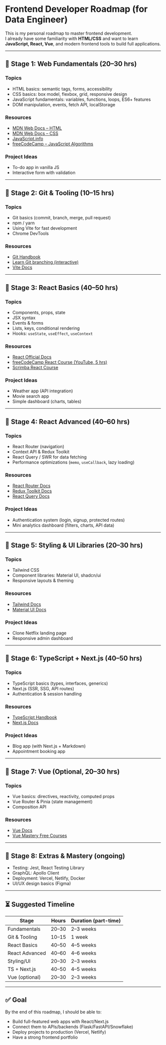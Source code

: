# Frontend Developer Roadmap (for Data Engineer)

This is my personal roadmap to master frontend development.  
I already have some familiarity with **HTML/CSS** and want to learn **JavaScript, React, Vue**, and modern frontend tools to build full applications.  

---

## 📍 Stage 1: Web Fundamentals (20–30 hrs)

### Topics
- HTML basics: semantic tags, forms, accessibility
- CSS basics: box model, flexbox, grid, responsive design
- JavaScript fundamentals: variables, functions, loops, ES6+ features
- DOM manipulation, events, fetch API, localStorage

### Resources
- [MDN Web Docs – HTML](https://developer.mozilla.org/en-US/docs/Learn/HTML)
- [MDN Web Docs – CSS](https://developer.mozilla.org/en-US/docs/Learn/CSS)
- [JavaScript.info](https://javascript.info/)
- [freeCodeCamp – JavaScript Algorithms](https://www.freecodecamp.org/learn/javascript-algorithms-and-data-structures/)

### Project Ideas
- To-do app in vanilla JS  
- Interactive form with validation  

---

## 📍 Stage 2: Git & Tooling (10–15 hrs)

### Topics
- Git basics (commit, branch, merge, pull request)
- npm / yarn
- Using Vite for fast development
- Chrome DevTools

### Resources
- [Git Handbook](https://guides.github.com/introduction/git-handbook/)
- [Learn Git branching (interactive)](https://learngitbranching.js.org/)
- [Vite Docs](https://vitejs.dev/)

---

## 📍 Stage 3: React Basics (40–50 hrs)

### Topics
- Components, props, state
- JSX syntax
- Events & forms
- Lists, keys, conditional rendering
- Hooks: `useState`, `useEffect`, `useContext`

### Resources
- [React Official Docs](https://react.dev/)
- [freeCodeCamp React Course (YouTube, 5 hrs)](https://www.youtube.com/watch?v=bMknfKXIFA8)
- [Scrimba React Course](https://scrimba.com/learn/learnreact)

### Project Ideas
- Weather app (API integration)  
- Movie search app  
- Simple dashboard (charts, tables)  

---

## 📍 Stage 4: React Advanced (40–60 hrs)

### Topics
- React Router (navigation)
- Context API & Redux Toolkit
- React Query / SWR for data fetching
- Performance optimizations (`memo`, `useCallback`, lazy loading)

### Resources
- [React Router Docs](https://reactrouter.com/)
- [Redux Toolkit Docs](https://redux-toolkit.js.org/)
- [React Query Docs](https://tanstack.com/query/latest)

### Project Ideas
- Authentication system (login, signup, protected routes)  
- Mini analytics dashboard (filters, charts, API data)  

---

## 📍 Stage 5: Styling & UI Libraries (20–30 hrs)

### Topics
- Tailwind CSS
- Component libraries: Material UI, shadcn/ui
- Responsive layouts & theming

### Resources
- [Tailwind Docs](https://tailwindcss.com/docs)
- [Material UI Docs](https://mui.com/)

### Project Ideas
- Clone Netflix landing page  
- Responsive admin dashboard  

---

## 📍 Stage 6: TypeScript + Next.js (40–50 hrs)

### Topics
- TypeScript basics (types, interfaces, generics)
- Next.js (SSR, SSG, API routes)
- Authentication & session handling

### Resources
- [TypeScript Handbook](https://www.typescriptlang.org/docs/handbook/intro.html)
- [Next.js Docs](https://nextjs.org/docs)

### Project Ideas
- Blog app (with Next.js + Markdown)  
- Appointment booking app  

---

## 📍 Stage 7: Vue (Optional, 20–30 hrs)

### Topics
- Vue basics: directives, reactivity, computed props
- Vue Router & Pinia (state management)
- Composition API

### Resources
- [Vue Docs](https://vuejs.org/guide/introduction.html)
- [Vue Mastery Free Courses](https://www.vuemastery.com/courses/)

---

## 📍 Stage 8: Extras & Mastery (ongoing)

- Testing: Jest, React Testing Library
- GraphQL: Apollo Client
- Deployment: Vercel, Netlify, Docker
- UI/UX design basics (Figma)

---

## ⏳ Suggested Timeline

| Stage             | Hours | Duration (part-time) |
|-------------------|-------|----------------------|
| Fundamentals      | 20–30 | 2–3 weeks           |
| Git & Tooling     | 10–15 | 1 week              |
| React Basics      | 40–50 | 4–5 weeks           |
| React Advanced    | 40–60 | 4–6 weeks           |
| Styling/UI        | 20–30 | 2–3 weeks           |
| TS + Next.js      | 40–50 | 4–5 weeks           |
| Vue (optional)    | 20–30 | 2–3 weeks           |

---

## ✅ Goal
By the end of this roadmap, I should be able to:
- Build full-featured web apps with React/Next.js  
- Connect them to APIs/backends (Flask/FastAPI/Snowflake)  
- Deploy projects to production (Vercel, Netlify)  
- Have a strong frontend portfolio  
